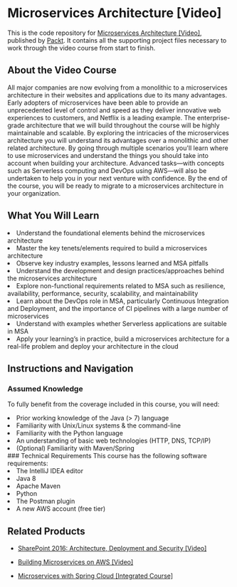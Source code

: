 # Microservices Architecture [Video]
This is the code repository for [Microservices Architecture [Video]](https://www.packtpub.com/application-development/microservices-architecture-video?utm_source=github&utm_medium=repository&utm_campaign=9781788628310), published by [Packt](https://www.packtpub.com/?utm_source=github). It contains all the supporting project files necessary to work through the video course from start to finish.
## About the Video Course
All major companies are now evolving from a monolithic to a microservices architecture in their websites and applications due to its many advantages. Early adopters of microservices have been able to provide an unprecedented level of control and speed as they deliver innovative web experiences to customers, and Netflix is a leading example.
The enterprise-grade architecture that we will build throughout the course will be highly maintainable and scalable. By exploring the intricacies of the microservices architecture you will understand its advantages over a monolithic and other related architecture. By going through multiple scenarios you'll learn where to use microservices and understand the things you should take into account when building your architecture. Advanced tasks—with concepts such as Serverless computing and DevOps using AWS—will also be undertaken to help you in your next venture with confidence.
By the end of the course, you will be ready to migrate to a microservices architecture in your organization.

<H2>What You Will Learn</H2>
<DIV class=book-info-will-learn-text>
<LI>Understand the foundational elements behind the microservices architecture
<LI>Master the key tenets/elements required to build a microservices architecture
<LI>Observe key industry examples, lessons learned and MSA pitfalls 
<LI>Understand the development and design practices/approaches behind the microservices architecture
<LI>Explore non-functional requirements related to MSA such as resilience, availability, performance, security, scalability, and maintainability
<LI>Learn about the DevOps role in MSA, particularly Continuous Integration and Deployment, and the importance of CI pipelines with a large number of microservices
<LI>Understand with examples whether Serverless applications are suitable in MSA
<LI>Apply your learning’s in practice, build a microservices architecture for a real-life problem and deploy your architecture in the cloud  </LI></UL></DIV>

## Instructions and Navigation
### Assumed Knowledge
To fully benefit from the coverage included in this course, you will need:<br/>
<LI>Prior working knowledge of the Java (> 7) language
<LI>Familiarity with Unix/Linux systems & the command-line
<LI>Familiarity with the Python language
<LI>An understanding of basic web technologies (HTTP, DNS, TCP/IP)
<LI>(Optional) Familiarity with Maven/Spring
</LI>
### Technical Requirements
This course has the following software requirements:<br/>
<LI>The IntelliJ IDEA editor
<LI>Java 8
<LI>Apache Maven
<LI>Python
<LI>The Postman plugin
<LI>A new AWS account (free tier)
</LI>

## Related Products
* [SharePoint 2016: Architecture, Deployment and Security [Video]](https://www.packtpub.com/virtualization-and-cloud/sharepoint-2016-architecture-deployment-security-video?utm_source=github&utm_medium=repository&utm_campaign=9781788298506)

* [Building Microservices on AWS [Video]](https://www.packtpub.com/application-development/building-microservices-aws-video?utm_source=github&utm_medium=repository&utm_campaign=9781789341638)

* [Microservices with Spring Cloud [Integrated Course]](https://www.packtpub.com/virtualization-and-cloud/microservices-spring-cloud-integrated-course?utm_source=github&utm_medium=repository&utm_campaign=9781788392426)

